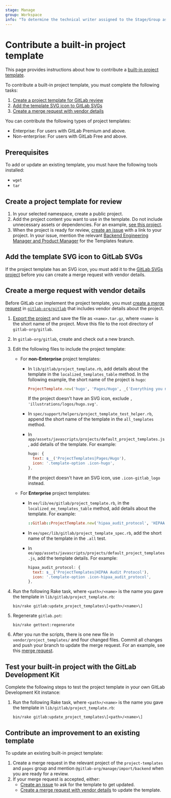 ```yaml
---
stage: Manage
group: Workspace
info: "To determine the technical writer assigned to the Stage/Group associated with this page, see https://about.gitlab.com/handbook/product/ux/technical-writing/#assignments"
---
```


# Contribute a built-in project template

This page provides instructions about how to contribute a
[built-in project template](../user/project/working_with_projects.md#create-a-project-from-a-built-in-template).

To contribute a built-in project template, you must complete the following tasks:

1. [Create a project template for GitLab review](#create-a-project-template-for-review)
1. [Add the template SVG icon to GitLab SVGs](#add-the-template-svg-icon-to-gitlab-svgs)
1. [Create a merge request with vendor details](#create-a-merge-request-with-vendor-details)

You can contribute the following types of project templates:

- Enterprise: For users with GitLab Premium and above.
- Non-enterprise: For users with GitLab Free and above.

## Prerequisites

To add or update an existing template, you must have the following tools
installed:

- `wget`
- `tar`

## Create a project template for review

1. In your selected namespace, create a public project.
1. Add the project content you want to use in the template. Do not include unnecessary assets or dependencies. For an example,
[see this project](https://gitlab.com/gitlab-org/project-templates/dotnetcore).
1. When the project is ready for review, [create an issue](https://gitlab.com/gitlab-org/gitlab/issues) with a link to your project.
   In your issue, mention the relevant [Backend Engineering Manager and Product Manager](https://about.gitlab.com/handbook/product/categories/#source-code-group)
   for the Templates feature.

## Add the template SVG icon to GitLab SVGs

If the project template has an SVG icon, you must add it to the
[GitLab SVGs project](https://gitlab.com/gitlab-org/gitlab-svgs/-/blob/main/README.md#adding-icons-or-illustrations)
before you can create a merge request with vendor details.

## Create a merge request with vendor details

Before GitLab can implement the project template, you must [create a merge request](../user/project/merge_requests/creating_merge_requests.md) in [`gitlab-org/gitlab`](https://gitlab.com/gitlab-org/gitlab) that includes vendor details about the project.

1. [Export the project](../user/project/settings/import_export.md#export-a-project-and-its-data)
   and save the file as `<name>.tar.gz`, where `<name>` is the short name of the project.
   Move this file to the root directory of `gitlab-org/gitlab`.
1. In `gitlab-org/gitlab`, create and check out a new branch.
1. Edit the following files to include the project template:
   - For **non-Enterprise** project templates:
     - In `lib/gitlab/project_template.rb`, add details about the template
        in the `localized_templates_table` method. In the following example,
        the short name of the project is `hugo`:

        ```ruby
        ProjectTemplate.new('hugo', 'Pages/Hugo', _('Everything you need to create a GitLab Pages site using Hugo'), 'https://gitlab.com/pages/hugo', 'illustrations/logos/hugo.svg'),
        ```

        If the project doesn't have an SVG icon, exclude `, 'illustrations/logos/hugo.svg'`.

     - In `spec/support/helpers/project_template_test_helper.rb`, append the short name
       of the template in the `all_templates` method.
     - In `app/assets/javascripts/projects/default_project_templates.js`,
        add details of the template. For example:

        ```javascript
        hugo: {
          text: s__('ProjectTemplates|Pages/Hugo'),
          icon: '.template-option .icon-hugo',
        },
        ```

        If the project doesn't have an SVG icon, use `.icon-gitlab_logo`
        instead.
   - For **Enterprise** project templates:
     - In `ee/lib/ee/gitlab/project_template.rb`, in the `localized_ee_templates_table` method, add details about the template. For example:

        ```ruby
        ::Gitlab::ProjectTemplate.new('hipaa_audit_protocol', 'HIPAA Audit Protocol', _('A project containing issues for each audit inquiry in the HIPAA Audit Protocol published by the U.S. Department of Health & Human Services'), 'https://gitlab.com/gitlab-org/project-templates/hipaa-audit-protocol', 'illustrations/logos/asklepian.svg')
        ```

     - In `ee/spec/lib/gitlab/project_template_spec.rb`, add the short name
        of the template in the `.all` test.
     - In `ee/app/assets/javascripts/projects/default_project_templates.js`,
        add the template details. For example:

        ```javascript
        hipaa_audit_protocol: {
          text: s__('ProjectTemplates|HIPAA Audit Protocol'),
          icon: '.template-option .icon-hipaa_audit_protocol',
        },
        ```

1. Run the following Rake task, where `<path>/<name>` is the
   name you gave the template in `lib/gitlab/project_template.rb`:

   ```shell
   bin/rake gitlab:update_project_templates\[<path>/<name>\]
   ```

1. Regenerate `gitlab.pot`:

   ```shell
   bin/rake gettext:regenerate
   ```

1. After you run the scripts, there is one new file in `vendor/project_templates/` and four changed files. Commit all changes and push your branch to update the merge request. For an example, see this [merge request](https://gitlab.com/gitlab-org/gitlab/-/merge_requests/25318).

## Test your built-in project with the GitLab Development Kit

Complete the following steps to test the project template in your own GitLab Development Kit instance:

1. Run the following Rake task, where `<path>/<name>` is the
   name you gave the template in `lib/gitlab/project_template.rb`:

   ```shell
   bin/rake gitlab:update_project_templates\[<path>/<name>\]
   ```

## Contribute an improvement to an existing template

To update an existing built-in project template:

1. Create a merge request in the relevant project of the `project-templates` and `pages` group and mention `@gitlab-org/manage/import/backend` when you are ready for a review.
1. If your merge request is accepted, either:
   - [Create an issue](https://gitlab.com/gitlab-org/gitlab/-/issues) to ask for the template to get updated.
   - [Create a merge request with vendor details](#create-a-merge-request-with-vendor-details) to update the template.
